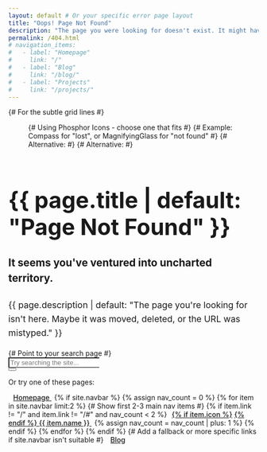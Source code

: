 ```yaml
---
layout: default # Or your specific error page layout
title: "Oops! Page Not Found"
description: "The page you were looking for doesn't exist. It might have been moved, deleted, or you might have mistyped the URL. Let's get you back on track!"
permalink: /404.html
# navigation_items:
#   - label: "Homepage"
#     link: "/"
#   - label: "Blog"
#     link: "/blog/"
#   - label: "Projects"
#     link: "/projects/"
---
```

<div class="hero is-fullheight error404-hero">
    <div class="error404-background-grid"></div> {# For the subtle grid lines #}
    <div class="hero-body">
        <div class="container has-text-centered error404-content">
            <div class="columns is-centered">
                <div class="column is-7-tablet is-6-desktop is-5-widescreen mt-3">
                    <figure class="image error404-icon-figure mb-5">
                        {# Using Phosphor Icons - choose one that fits #}
                        {# Example: Compass for "lost", or MagnifyingGlass for "not found" #}
                        <i class="ph-duotone ph-compass error404-icon"></i>
                        {# Alternative: <i class="ph-duotone ph-ghost error404-icon"></i> #}
                        {# Alternative: <i class="ph-duotone ph-question error404-icon"></i> #}
                    </figure>
                    <h1 class="title is-1 error404-title has-text-weight-bold">
                        {{ page.title | default: "Page Not Found" }}
                    </h1>
                    <h2 class="subtitle is-4 error404-subtitle has-text-weight-normal">
                        It seems you've ventured into uncharted territory.
                    </h2>
                    <p class="error404-description mb-5">
                        {{ page.description | default: "The page you're looking for isn't here. Maybe it was moved, deleted, or the URL was mistyped." }}
                    </p>
                    <div class="error404-search-form mb-5">
                        <form action="{{ '/search/' | relative_url }}" method="get"> {# Point to your search page #}
                            <div class="field has-addons is-centered">
                                <div class="control is-expanded">
                                    <input class="input is-medium is-rounded" name="query" type="search" placeholder="Try searching the site..." aria-label="Search site">
                                </div>
                                <div class="control">
                                    <button type="submit" class="button is-primary is-medium is-rounded">
                                        <span class="icon is-small">
                                            <i class="ph ph-magnifying-glass"></i>
                                        </span>
                                    </button>
                                </div>
                            </div>
                        </form>
                    </div>
                    <p class="is-size-6 mb-3 has-text-grey">Or try one of these pages:</p>
                    <div class="buttons is-centered error404-navigation-buttons">
                        <a href="{{ '/' | relative_url }}" class="button is-link is-light is-outlined is-rounded">
                            <span class="icon"><i class="ph ph-house"></i></span>
                            <span>Homepage</span>
                        </a>
                        {% if site.navbar %}
                            {% assign nav_count = 0 %}
                            {% for item in site.navbar limit:2 %} {# Show first 2-3 main nav items #}
                                {% if item.link != "/" and item.link != "/#" and nav_count < 2 %}
                                <a href="{{ item.link | relative_url }}" class="button is-link is-light is-outlined is-rounded">
                                    {% if item.icon %}<span class="icon"><i class="ph ph-{{ item.icon }}"></i></span>{% endif %}
                                    <span>{{ item.name }}</span>
                                </a>
                                {% assign nav_count = nav_count | plus: 1 %}
                                {% endif %}
                            {% endfor %}
                        {% endif %}
                        {# Add a fallback or more specific links if site.navbar isn't suitable #}
                        <a href="{{ '/blog/' | relative_url }}" class="button is-link is-light is-outlined is-rounded">
                            <span class="icon"><i class="ph ph-article"></i></span>
                            <span>Blog</span>
                        </a>
                    </div>
                </div>
            </div>
        </div>
    </div>
</div>

<style>
// _sass/custom/_error404.scss

// Define some variables or use your theme's variables
$error404-primary-color: var(--bulma-primary, #7957d5); // A modern purple or your theme primary
$error404-text-color: var(--bulma-text, #4a4a4a);
$error404-text-strong-color: var(--bulma-text-strong, #363636);
$error404-background-color: var(--bulma-scheme-main-bis, #f8f9fa); // Light background

.error404-hero {
  background-color: $error404-background-color;
  position: relative; // For the grid overlay
  color: $error404-text-color; // Default text color for the page

  .error404-background-grid {
    position: absolute;
    top: 0;
    left: 0;
    width: 100%;
    height: 100%;
    // Subtle grid pattern
    background-image:
      linear-gradient(rgba(0, 0, 0, 0.02) 1px, transparent 1px), // Darker, very faint lines
      linear-gradient(90deg, rgba(0, 0, 0, 0.02) 1px, transparent 1px);
    background-size: 30px 30px; // Adjust grid size
    pointer-events: none;
    z-index: 0;
  }

  .hero-body {
    display: flex;
    align-items: center;
    justify-content: center;
    padding: 2rem 1.5rem; // Add some padding
    position: relative; // Ensure content is above grid
    z-index: 1;
  }
}

.error404-content {
  // Max width for content can be good for very large screens
  // max-width: 700px;
  // margin-left: auto;
  // margin-right: auto;
}

.error404-icon-figure {
  display: inline-block; // Allows margin auto for centering if needed
  .error404-icon {
    font-size: 6rem; // Large icon
    // color: $error404-primary-color;
    color: rgba($error404-primary-color, 0.7); // Slightly desaturated primary for icon
    // Example using duotone fill for Phosphor
    // i.ph-duotone::before { fill: rgba($error404-primary-color, 0.2); } // Lighter part
    // i.ph-duotone::after { fill: $error404-primary-color; } // Darker part
  }
}

.error404-title {
  color: $error404-text-strong-color !important;
  font-size: 2.8rem !important; // Or use Bulma's responsive sizes like is-size-1-desktop
  line-height: 1.1;
  margin-bottom: 0.75rem !important;
}

.error404-subtitle {
  color: $error404-text-color !important;
  font-size: 1.3rem !important;
  line-height: 1.5;
  margin-bottom: 1.5rem !important;
}

.error404-description {
  color: $error404-text-color !important;
  font-size: 1.1rem !important;
  line-height: 1.6;
}

.error404-search-form {
  max-width: 480px; // Constrain search bar width
  margin-left: auto;
  margin-right: auto;

  .field.has-addons {
    .control.is-expanded .input {
      border-right: none; // Clean look with addon button
      &:focus {
        border-color: $error404-primary-color;
        box-shadow: 0 0 0 0.125em rgba($error404-primary-color, 0.25);
      }
    }
    .button.is-primary {
      background-color: $error404-primary-color;
      border-color: $error404-primary-color;
      &:hover {
        background-color: darken($error404-primary-color, 5%);
        border-color: darken($error404-primary-color, 5%);
      }
    }
  }
}

.error404-navigation-buttons {
  .button {
    margin: 0.25rem 0.35rem;
    font-weight: 500;
    // Using is-link is-light is-outlined for a softer button style
    // Default Bulma colors for these are usually fine, but can be overridden:
    // &.is-link.is-light {
    //   background-color: transparent;
    //   border-color: rgba($error404-primary-color, 0.5);
    //   color: $error404-primary-color;
    //   &:hover {
    //     background-color: rgba($error404-primary-color, 0.05);
    //     border-color: $error404-primary-color;
    //   }
    // }
    .icon {
      margin-right: 0.3em; // Space between icon and text
    }
  }
}

// Responsive adjustments
@media screen and (max-width: 768px) {
  .error404-icon-figure .error404-icon {
    font-size: 5rem;
  }
  .error404-title {
    font-size: 2.2rem !important;
  }
  .error404-subtitle {
    font-size: 1.15rem !important;
  }
  .error404-description {
    font-size: 1rem !important;
  }
}
</style>